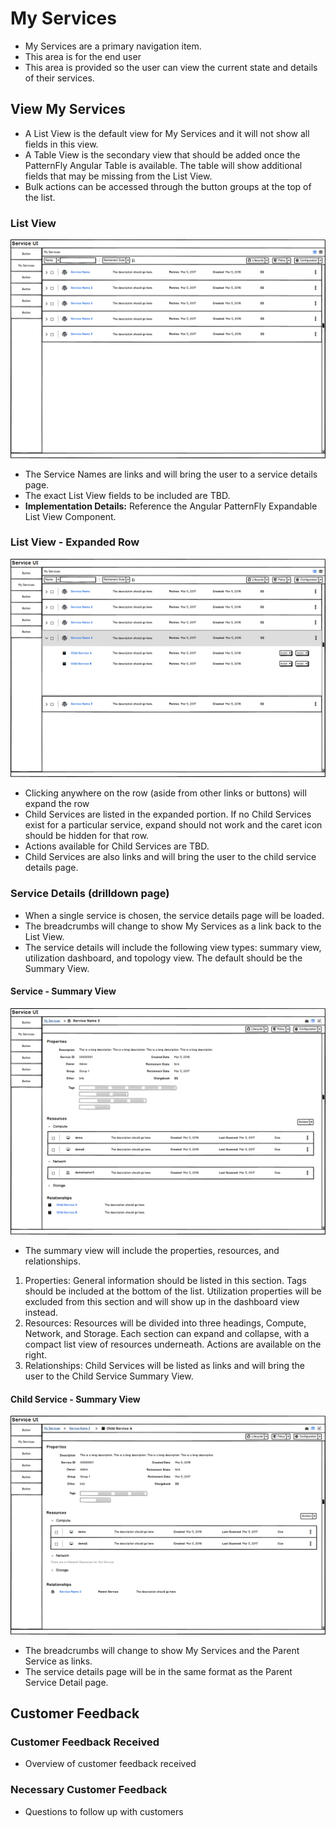 # My Services
* My Services are a primary navigation item.
* This area is for the end user
* This area is provided so the user can view the current state and details of their services.

## View My Services
* A List View is the default view for My Services and it will not show all fields in this view.
* A Table View is the secondary view that should be added once the PatternFly Angular Table is available. The table will show additional fields that may be missing from the List View.
* Bulk actions can be accessed through the button groups at the top of the list.

### List View
![Image of List View.](img/Services-ListView.png)
* The Service Names are links and will bring the user to a service details page.
* The exact List View fields to be included are TBD.
* **Implementation Details:** Reference the Angular PatternFly Expandable List View Component.

### List View - Expanded Row
![Image of Expanded List View.](img/Services-ExpandedListView.png)
* Clicking anywhere on the row (aside from other links or buttons) will expand the row
* Child Services are listed in the expanded portion. If no Child Services exist for a particular service, expand should not work and the caret icon should be hidden for that row.
* Actions available for Child Services are TBD.
* Child Services are also links and will bring the user to the child service details page.

### Service Details (drilldown page)
* When a single service is chosen, the service details page will be loaded.
* The breadcrumbs will change to show My Services as a link back to the List View.
* The service details will include the following view types: summary view, utilization dashboard, and topology view. The default should be the Summary View.

#### Service - Summary View
![Image of Detail View for a Service.](img/Services-DetailView.png)
* The summary view will include the properties, resources, and relationships.
1. Properties: General information should be listed in this section. Tags should be included at the bottom of the list. Utilization properties will be excluded from this section and will show up in the dashboard view instead.
2. Resources: Resources will be divided into three headings, Compute, Network, and Storage. Each section can expand and collapse, with a compact list view of resources underneath. Actions are available on the right.
3. Relationships: Child Services will be listed as links and will bring the user to the Child Service Summary View.

#### Child Service - Summary View
![Image of Detail View for a Child Service.](img/Services-ChildDetailView.png)
* The breadcrumbs will change to show My Services and the Parent Service as links.
* The service details page will be in the same format as the Parent Service Detail page.


## Customer Feedback

### Customer Feedback Received
  - Overview of customer feedback received

### Necessary Customer Feedback
  - Questions to follow up with customers

